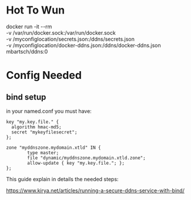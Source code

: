 
# Hot To Wun
docker run -it --rm \
	-v /var/run/docker.sock:/var/run/docker.sock \
	-v /myconfiglocation/secrets.json:/ddns/secrets.json \
	-v /myconfiglocation/docker-ddns.json:/ddns/docker-ddns.json \
	 mbartsch/ddns:0

# Config Needed
## bind setup
in your named.conf you must have:

```
key "my.key.file." {
  algorithm hmac-md5;
  secret "mykeyfilesecret";
};

zone "myddnszone.mydomain.xtld" IN {
        type master;
        file "dynamic/myddnszone.mydomain.xtld.zone";
        allow-update { key "my.key.file."; };
};
```


This guide explain in details the needed steps:

https://www.kirya.net/articles/running-a-secure-ddns-service-with-bind/


